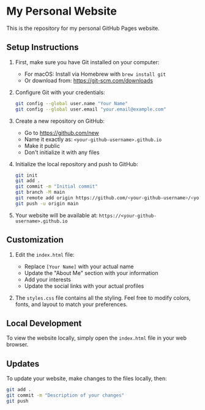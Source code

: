 # My Personal Website

This is the repository for my personal GitHub Pages website.

## Setup Instructions

1. First, make sure you have Git installed on your computer:
   - For macOS: Install via Homebrew with `brew install git`
   - Or download from: https://git-scm.com/downloads

2. Configure Git with your credentials:
   ```bash
   git config --global user.name "Your Name"
   git config --global user.email "your.email@example.com"
   ```

3. Create a new repository on GitHub:
   - Go to https://github.com/new
   - Name it exactly as: `<your-github-username>.github.io`
   - Make it public
   - Don't initialize it with any files

4. Initialize the local repository and push to GitHub:
   ```bash
   git init
   git add .
   git commit -m "Initial commit"
   git branch -M main
   git remote add origin https://github.com/<your-github-username>/<your-github-username>.github.io.git
   git push -u origin main
   ```

5. Your website will be available at: `https://<your-github-username>.github.io`

## Customization

1. Edit the `index.html` file:
   - Replace `[Your Name]` with your actual name
   - Update the "About Me" section with your information
   - Add your interests
   - Update the social links with your actual profiles

2. The `styles.css` file contains all the styling. Feel free to modify colors, fonts, and layout to match your preferences.

## Local Development

To view the website locally, simply open the `index.html` file in your web browser.

## Updates

To update your website, make changes to the files locally, then:
```bash
git add .
git commit -m "Description of your changes"
git push
``` 